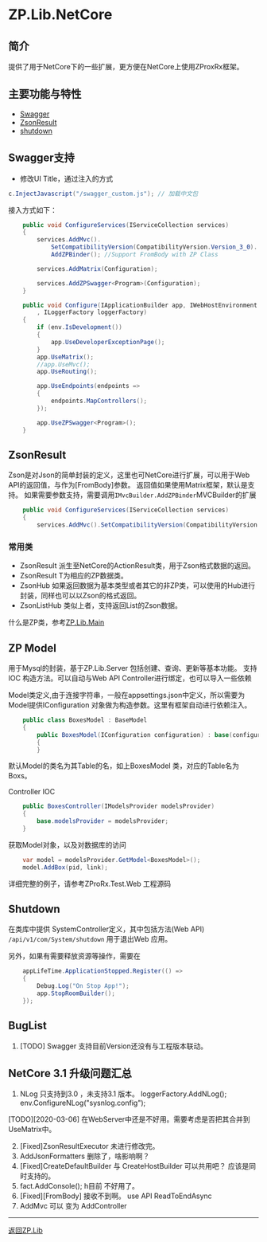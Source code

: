 # ZP.Lib.NetCore

## 简介
提供了用于NetCore下的一些扩展，更方便在NetCore上使用ZProxRx框架。

## 主要功能与特性
 - [Swagger](#swagger%e6%94%af%e6%8c%81)
 - [ZsonResult](#zsonresult)
 - [shutdown](#shutdown)

## Swagger支持

 - 修改UI Title，通过注入的方式
  
  ```csharp
  c.InjectJavascript("/swagger_custom.js"); // 加载中文包
  ```
接入方式如下：
```csharp
    public void ConfigureServices(IServiceCollection services)
    {
        services.AddMvc().
            SetCompatibilityVersion(CompatibilityVersion.Version_3_0).
            AddZPBinder(); //Support FromBody with ZP Class

        services.AddMatrix(Configuration);

        services.AddZPSwagger<Program>(Configuration);
    }
```
```csharp
    public void Configure(IApplicationBuilder app, IWebHostEnvironment env, IHostApplicationLifetime appLifeTime
        , ILoggerFactory loggerFactory)
    {
        if (env.IsDevelopment())
        {
            app.UseDeveloperExceptionPage();
        }
        app.UseMatrix();
        //app.UseMvc();
        app.UseRouting();

        app.UseEndpoints(endpoints =>
        {
            endpoints.MapControllers();
        });

        app.UseZPSwagger<Program>();
    }
```


## ZsonResult 
Zson是对Json的简单封装的定义，这里也可NetCore进行扩展，可以用于Web API的返回值，与作为[FromBody]参数。
返回值如果使用Matrix框架，默认是支持。
如果需要参数支持，需要调用` IMvcBuilder.AddZPBinder `MVCBuilder的扩展

```csharp
    public void ConfigureServices(IServiceCollection services)
    {
        services.AddMvc().SetCompatibilityVersion(CompatibilityVersion.Version_3_0).AddZPBinder();
```

### 常用类
- ZsonResult 派生至NetCore的ActionResult类，用于Zson格式数据的返回。
- ZsonResult<T> T为相应的ZP数据类。
- ZsonHub<T> 如果返回数据为基本类型或者其它的非ZP类，可以使用的Hub进行封装，同样也可以以Zson的格式返回。
- ZsonListHub<T> 类似上者，支持返回List的Zson数据。

什么是ZP类，参考[ZP.Lib.Main](../ZP.Lib.Main/Readme.md)


## ZP Model
用于Mysql的封装，基于ZP.Lib.Server
包括创建、查询、更新等基本功能。
支持IOC 构造方法。可以自动与Web API Controller进行绑定，也可以导入一些依赖

Model类定义,由于连接字符串，一般在appsettings.json中定义，所以需要为Model提供IConfiguration 对象做为构造参数。这里有框架自动进行依赖注入。
```csharp
    public class BoxesModel : BaseModel
    {
        public BoxesModel(IConfiguration configuration) : base(configuration)
        {
        }

```
默认Model的类名为其Table的名，如上BoxesModel 类，对应的Table名为Boxs。

Controller IOC
```csharp   
    public BoxesController(IModelsProvider modelsProvider)
    {
        base.modelsProvider = modelsProvider;
    }
```

获取Model对象，以及对数据库的访问
```csharp   
    var model = modelsProvider.GetModel<BoxesModel>();
    model.AddBox(pid, link);
```
详细完整的例子，请参考ZProRx.Test.Web 工程源码

  
## Shutdown
在类库中提供 SystemController定义，其中包括方法(Web API)
 `/api/v1/com/System/shutdown`
 用于退出Web 应用。

另外，如果有需要释放资源等操作，需要在
```csharp
    appLifeTime.ApplicationStopped.Register(() =>
    {
        Debug.Log("On Stop App!");
        app.StopRoomBuilder();
    });
```

## BugList
1. [TODO] Swagger 支持目前Version还没有与工程版本联动。


## NetCore 3.1 升级问题汇总
1.  NLog 只支持到3.0 ，未支持3.1 版本。
    loggerFactory.AddNLog();
    env.ConfigureNLog("sysnlog.config");

[TODO][2020-03-06]
在WebServer中还是不好用。需要考虑是否把其合并到UseMatrix中。

2. [Fixed]ZsonResultExecutor 未进行修改完。      
3. AddJsonFormatters 删除了，啥影响啊？      
4. [Fixed]CreateDefaultBuilder 与 CreateHostBuilder 可以共用吧？ 应该是同时支持的。
5. fact.AddConsole(); h目前 不好用了。
6. [Fixed][FromBody] 接收不到啊。 use API ReadToEndAsync
7. AddMvc 可以 变为 AddController
---

[返回ZP.Lib](../Readme.md)